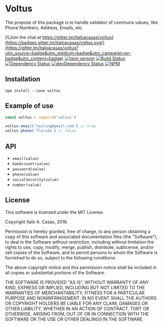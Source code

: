 # Voltus
The propose of this package is to handle validator of communs values, like Phone Numbers, Address, Emails, etc.

[![Join the chat at https://gitter.im/italoacasas/voltus](https://badges.gitter.im/italoacasas/voltus.svg)](https://gitter.im/italoacasas/voltus?utm_source=badge&utm_medium=badge&utm_campaign=pr-badge&utm_content=badge)
[![npm version](https://badge.fury.io/js/voltus.svg)](https://badge.fury.io/js/voltus)
[![Build Status](https://travis-ci.org/italoacasas/voltus.svg?branch=master)](https://travis-ci.org/italoacasas/voltus)
[![Dependency Status](https://david-dm.org/italoacasas/voltus.svg)](https://david-dm.org/italoacasas/voltus)
[![devDependency Status](https://david-dm.org/italoacasas/voltus/dev-status.svg?theme=shields.io)](https://david-dm.org/italoacasas/voltus#info=devDependencies)
[![NPM](https://nodei.co/npm/voltus.png?downloads=true)](https://nodei.co/npm/voltus/)

## Installation
`npm install --save voltus`

## Example of use
```javascript
const voltus = require('voltus')

voltus.email('testing@gmail.com') // true
voltus.phone('florida') // false
```

## API
- `email(value)`
- `bakAccount(value)`
- `password(value)`
- `phone(value)`
- `socialSecurity(value)`
- `number(value)`

## License
This software is licensed under the MIT License.

Copyright Italo A. Casas, 2016.

Permission is hereby granted, free of charge, to any person obtaining a copy of this software and associated documentation files (the "Software"), to deal in the Software without restriction, including without limitation the rights to use, copy, modify, merge, publish, distribute, sublicense, and/or sell copies of the Software, and to permit persons to whom the Software is furnished to do so, subject to the following conditions:

The above copyright notice and this permission notice shall be included in all copies or substantial portions of the Software.

THE SOFTWARE IS PROVIDED "AS IS", WITHOUT WARRANTY OF ANY KIND, EXPRESS OR IMPLIED, INCLUDING BUT NOT LIMITED TO THE WARRANTIES OF MERCHANTABILITY, FITNESS FOR A PARTICULAR PURPOSE AND NONINFRINGEMENT. IN NO EVENT SHALL THE AUTHORS OR COPYRIGHT HOLDERS BE LIABLE FOR ANY CLAIM, DAMAGES OR OTHER LIABILITY, WHETHER IN AN ACTION OF CONTRACT, TORT OR OTHERWISE, ARISING FROM, OUT OF OR IN CONNECTION WITH THE SOFTWARE OR THE USE OR OTHER DEALINGS IN THE SOFTWARE.

